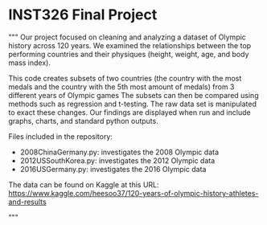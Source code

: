 # INST326 Final Project
"""
Our project focused on cleaning and analyzing a dataset of Olympic history across 120 years. We examined the relationships between the top performing countries and their physiques (height, weight, age, and body mass index).

This code creates subsets of two countries (the country with the most medals and the country with the 5th most amount of medals) from 3 different years of Olympic games
The subsets can then be compared using methods such as regression and t-testing.
The raw data set is manipulated to exact these changes.
Our findings are displayed when run and include graphs, charts, and standard python outputs.

Files included in the repository:
- 2008ChinaGermany.py: investigates the 2008 Olympic data
- 2012USSouthKorea.py: investigates the 2012 Olympic data
- 2016USGermany.py: investigates the 2016 Olympic data

The data can be found on Kaggle at this URL:
https://www.kaggle.com/heesoo37/120-years-of-olympic-history-athletes-and-results

"""
